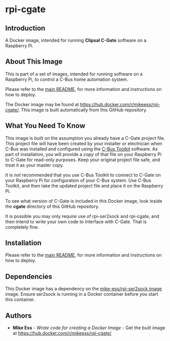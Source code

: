 # rpi-cgate

## Introduction

A Docker image, intended for running **Clipsal C-Gate** software on a Raspberry Pi.

## About This Image

This is part of a set of images, intended for running software on a Raspberry Pi, to control a C-Bus home automation system.

Please refer to the [main README](https://github.com/mike-ess/rpi-clipsal-cbus-main/blob/master/README.md), for more information and instructions on how to deploy.

The Docker image may be found at <https://hub.docker.com/r/mikeess/rpi-cgate/>. This image is built automatically from this GitHub repository.

## What You Need To Know

This image is built on the assumption you already have a C-Gate project file. This project file will have been created by your installer or electrician when C-Bus was installed and configured using the [C-Bus Toolkit](http://www2.clipsal.com/cis/technical/downloads/c-bus_toolkit) software. As part of installation, you will provide a *copy* of that file on your Raspberry Pi to C-Gate for read-only purposes. Keep your original project file safe, and treat it as your master copy.

It is *not* recommended that you use C-Bus Toolkit to connect to C-Gate on your Raspberry Pi for configuration of your C-Bus system. Use C-Bus Toolkit, and then take the updated project file and place it on the Raspberry Pi.

To see what version of C-Gate is included in this Docker image, look inside the **cgate** directory of this GitHub repository.

It is possible you may only require use of rpi-ser2sock and rpi-cgate, and then intend to write your own code to interface with C-Gate. That is completely fine.

## Installation

Please refer to the [main README](https://github.com/mike-ess/rpi-clipsal-cbus-main/blob/master/README.md), for more information and instructions on how to deploy.

## Dependencies

This Docker image has a dependency on the [mike-ess/rpi-ser2sock image](https://github.com/mike-ess/rpi-ser2sock) image. Ensure ser2sock is running in a Docker container before you start this container.

## Authors

* **Mike Ess** - *Wrote code for creating a Docker Image* - Get the built image at https://hub.docker.com/r/mikeess/rpi-cgate/
